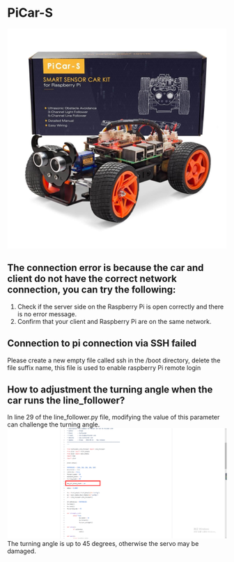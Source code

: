 # PiCar-S

![img](../../img\raspoberrypi\picar-s\sunfounder_picar-s_kit_01.jpg)

## The connection error is because the car and client do not have the correct network connection, you can try the following:

1. Check if the server side on the Raspberry Pi is open correctly and there is no error message.
2. Confirm that your client and Raspberry Pi are on the same network.

## Connection to pi connection via SSH failed

Please create a new empty file called ssh in the /boot directory, delete the file suffix name, this file is used to enable raspberry Pi remote login

## How to adjustment the turning angle when the car runs the line_follower?

In line 29 of the line_follower.py file, modifying the value of this parameter can challenge the turning angle.
![img](../../img\raspoberrypi\picar-s\modifyTurningAngle.png)
The turning angle is up to 45 degrees, otherwise the servo may be damaged.